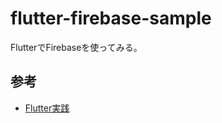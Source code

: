 # flutter-firebase-sample
FlutterでFirebaseを使ってみる。

## 参考
- [Flutter実践](https://www.youtube.com/watch?v=VZ9wcJ920XA&list=PLuLRJz1UnJzEYLFd1ihJit1E6dYol8VC5)
